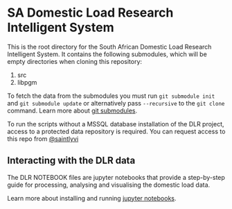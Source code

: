# SA Domestic Load Research Intelligent System
This is the root directory for the South African Domestic Load Research Intelligent System. It contains the following submodules, which will be empty directories when cloning this repository:
1. src
2. libpgm

To fetch the data from the submodules you must run `git submodule init` and `git submodule update` or alternatively pass `--recursive` to the `git clone` command. Learn more about [git submodules](https://git-scm.com/book/en/v2/Git-Tools-Submodules).

To run the scripts without a MSSQL database installation of the DLR project, access to a protected data repository is required. You can request access to this repo from [@saintlyvi](wiebke.toussaint@uct.ac.za)

## Interacting with the DLR data

The DLR NOTEBOOK files are jupyter notebooks that provide a step-by-step guide for processing, analysing and visualising the domestic load data. 

Learn more about installing and running [jupyter notebooks](http://jupyter.readthedocs.io/en/latest/install.html).